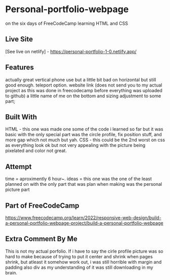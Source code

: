 # Personal-portfolio-webpage
on the six days of FreeCodeCamp learning HTML and CSS 

## Live Site
[See live on netlify] - https://personal-portfolio-1-0.netlify.app/

## Features
actually great vertical phone use but a little bit bad on horizontal but still good enough.
teleport option.
website link (does not send you to my actual project as this was done in freecodecamp before everything was uploaded to github)
a little name of me on the bottom and sizing adjustment to some part;

## Built With
HTML - this one was made one some of the code i learned so far but it was basic with the only special part was the circle profile, fix position stuff, and more gap which not much but yah.
CSS - this could be the 2nd worst on css as everything look ok but not very appealing with the picture being pixelated and color not great.


## Attempt
time = aproximently 6 hour~.
ideas = this one was the one of the least planned on with the only part that was plan when making was the personal picture part

## Part of FreeCodeCamp
https://www.freecodecamp.org/learn/2022/responsive-web-design/build-a-personal-portfolio-webpage-project/build-a-personal-portfolio-webpage

## Extra Comment By Me
This is not my actual porfolio. If i have to say the cirle profile picture was so hard to make because of trying to put it center and shrink when pages shrink, but atleast it somehow work out, i was still horrible with margin and padding also div as my understanding of it was still downloading in my brain.
